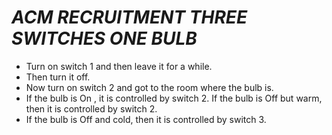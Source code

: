 # ***ACM RECRUITMENT THREE SWITCHES ONE BULB***





* Turn on switch 1 and then leave it for a while.
* Then turn it off.
* Now turn on switch 2 and got to the room where the bulb is. 
* If the bulb is On , it is controlled by switch 2. If the bulb is Off but warm, then it is controlled by switch 2.
* If the bulb is Off and cold, then it is controlled by switch 3.
